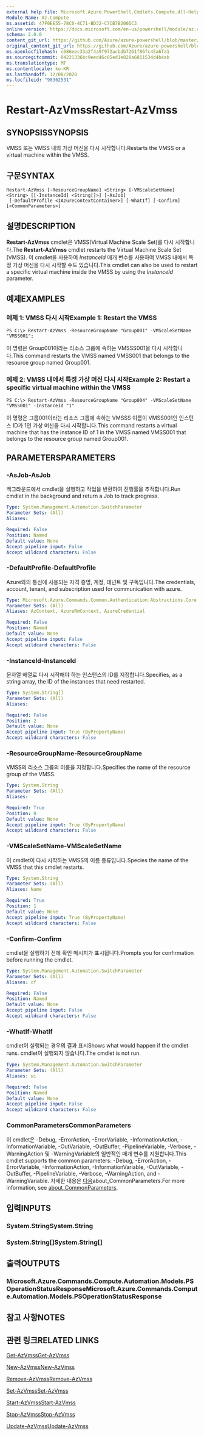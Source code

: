 ```yaml
---
external help file: Microsoft.Azure.PowerShell.Cmdlets.Compute.dll-Help.xml
Module Name: Az.Compute
ms.assetid: 47F0EE55-78C0-4C71-BD32-C7CB7B200DC3
online version: https://docs.microsoft.com/en-us/powershell/module/az.compute/restart-azvmss
schema: 2.0.0
content_git_url: https://github.com/Azure/azure-powershell/blob/master/src/Compute/Compute/help/Restart-AzVmss.md
original_content_git_url: https://github.com/Azure/azure-powershell/blob/master/src/Compute/Compute/help/Restart-AzVmss.md
ms.openlocfilehash: c686eec33a2f4a9f972acbdb7261f86fc45a6fa1
ms.sourcegitcommit: 04221336bc9eed46c05ed1e828a6811534d4b4ab
ms.translationtype: MT
ms.contentlocale: ko-KR
ms.lasthandoff: 12/08/2020
ms.locfileid: "98362531"
---
```

# <span data-ttu-id="b6226-101">Restart-AzVmss</span><span class="sxs-lookup"><span data-stu-id="b6226-101">Restart-AzVmss</span></span>

## <span data-ttu-id="b6226-102">SYNOPSIS</span><span class="sxs-lookup"><span data-stu-id="b6226-102">SYNOPSIS</span></span>
<span data-ttu-id="b6226-103">VMSS 또는 VMSS 내의 가상 머신을 다시 시작합니다.</span><span class="sxs-lookup"><span data-stu-id="b6226-103">Restarts the VMSS or a virtual machine within the VMSS.</span></span>

## <span data-ttu-id="b6226-104">구문</span><span class="sxs-lookup"><span data-stu-id="b6226-104">SYNTAX</span></span>

```
Restart-AzVmss [-ResourceGroupName] <String> [-VMScaleSetName] <String> [[-InstanceId] <String[]>] [-AsJob]
 [-DefaultProfile <IAzureContextContainer>] [-WhatIf] [-Confirm] [<CommonParameters>]
```

## <span data-ttu-id="b6226-105">설명</span><span class="sxs-lookup"><span data-stu-id="b6226-105">DESCRIPTION</span></span>
<span data-ttu-id="b6226-106">**Restart-AzVmss** cmdlet은 VMSS(Virtual Machine Scale Set)를 다시 시작합니다.</span><span class="sxs-lookup"><span data-stu-id="b6226-106">The **Restart-AzVmss** cmdlet restarts the Virtual Machine Scale Set (VMSS).</span></span>
<span data-ttu-id="b6226-107">이 cmdlet을 사용하여 *InstanceId* 매개 변수를 사용하여 VMSS 내에서 특정 가상 머신을 다시 시작할 수도 있습니다.</span><span class="sxs-lookup"><span data-stu-id="b6226-107">This cmdlet can also be used to restart a specific virtual machine inside the VMSS by using the *InstanceId* parameter.</span></span>

## <span data-ttu-id="b6226-108">예제</span><span class="sxs-lookup"><span data-stu-id="b6226-108">EXAMPLES</span></span>

### <span data-ttu-id="b6226-109">예제 1: VMSS 다시 시작</span><span class="sxs-lookup"><span data-stu-id="b6226-109">Example 1: Restart the VMSS</span></span>
```
PS C:\> Restart-AzVmss -ResourceGroupName "Group001" -VMScaleSetName "VMSS001";
```

<span data-ttu-id="b6226-110">이 명령은 Group001이라는 리소스 그룹에 속하는 VMSSS001을 다시 시작합니다.</span><span class="sxs-lookup"><span data-stu-id="b6226-110">This command restarts the VMSS named VMSS001 that belongs to the resource group named Group001.</span></span>

### <span data-ttu-id="b6226-111">예제 2: VMSS 내에서 특정 가상 머신 다시 시작</span><span class="sxs-lookup"><span data-stu-id="b6226-111">Example 2: Restart a specific virtual machine within the VMSS</span></span>
```
PS C:\> Restart-AzVmss -ResourceGroupName "Group004" -VMScaleSetName "VMSS001" -InstanceId "1"
```

<span data-ttu-id="b6226-112">이 명령은 그룹001이라는 리소스 그룹에 속하는 VMSSS 이름이 VMSS001인 인스턴스 ID가 1인 가상 머신을 다시 시작합니다.</span><span class="sxs-lookup"><span data-stu-id="b6226-112">This command restarts a virtual machine that has the instance ID of 1 in the VMSS named VMSS001 that belongs to the resource group named Group001.</span></span>

## <span data-ttu-id="b6226-113">PARAMETERS</span><span class="sxs-lookup"><span data-stu-id="b6226-113">PARAMETERS</span></span>

### <span data-ttu-id="b6226-114">-AsJob</span><span class="sxs-lookup"><span data-stu-id="b6226-114">-AsJob</span></span>
<span data-ttu-id="b6226-115">백그라운드에서 cmdlet을 실행하고 작업을 반환하여 진행률을 추적합니다.</span><span class="sxs-lookup"><span data-stu-id="b6226-115">Run cmdlet in the background and return a Job to track progress.</span></span>

```yaml
Type: System.Management.Automation.SwitchParameter
Parameter Sets: (All)
Aliases:

Required: False
Position: Named
Default value: None
Accept pipeline input: False
Accept wildcard characters: False
```

### <span data-ttu-id="b6226-116">-DefaultProfile</span><span class="sxs-lookup"><span data-stu-id="b6226-116">-DefaultProfile</span></span>
<span data-ttu-id="b6226-117">Azure와의 통신에 사용되는 자격 증명, 계정, 테넌트 및 구독입니다.</span><span class="sxs-lookup"><span data-stu-id="b6226-117">The credentials, account, tenant, and subscription used for communication with azure.</span></span>

```yaml
Type: Microsoft.Azure.Commands.Common.Authentication.Abstractions.Core.IAzureContextContainer
Parameter Sets: (All)
Aliases: AzContext, AzureRmContext, AzureCredential

Required: False
Position: Named
Default value: None
Accept pipeline input: False
Accept wildcard characters: False
```

### <span data-ttu-id="b6226-118">-InstanceId</span><span class="sxs-lookup"><span data-stu-id="b6226-118">-InstanceId</span></span>
<span data-ttu-id="b6226-119">문자열 배열로 다시 시작해야 하는 인스턴스의 ID를 지정합니다.</span><span class="sxs-lookup"><span data-stu-id="b6226-119">Specifies, as a string array, the ID of the instances that need restarted.</span></span>

```yaml
Type: System.String[]
Parameter Sets: (All)
Aliases:

Required: False
Position: 2
Default value: None
Accept pipeline input: True (ByPropertyName)
Accept wildcard characters: False
```

### <span data-ttu-id="b6226-120">-ResourceGroupName</span><span class="sxs-lookup"><span data-stu-id="b6226-120">-ResourceGroupName</span></span>
<span data-ttu-id="b6226-121">VMSS의 리소스 그룹의 이름을 지정합니다.</span><span class="sxs-lookup"><span data-stu-id="b6226-121">Specifies the name of the resource group of the VMSS.</span></span>

```yaml
Type: System.String
Parameter Sets: (All)
Aliases:

Required: True
Position: 0
Default value: None
Accept pipeline input: True (ByPropertyName)
Accept wildcard characters: False
```

### <span data-ttu-id="b6226-122">-VMScaleSetName</span><span class="sxs-lookup"><span data-stu-id="b6226-122">-VMScaleSetName</span></span>
<span data-ttu-id="b6226-123">이 cmdlet이 다시 시작하는 VMSS의 이름 종류입니다.</span><span class="sxs-lookup"><span data-stu-id="b6226-123">Species the name of the VMSS that this cmdlet restarts.</span></span>

```yaml
Type: System.String
Parameter Sets: (All)
Aliases: Name

Required: True
Position: 1
Default value: None
Accept pipeline input: True (ByPropertyName)
Accept wildcard characters: False
```

### <span data-ttu-id="b6226-124">-Confirm</span><span class="sxs-lookup"><span data-stu-id="b6226-124">-Confirm</span></span>
<span data-ttu-id="b6226-125">cmdlet을 실행하기 전에 확인 메시지가 표시됩니다.</span><span class="sxs-lookup"><span data-stu-id="b6226-125">Prompts you for confirmation before running the cmdlet.</span></span>

```yaml
Type: System.Management.Automation.SwitchParameter
Parameter Sets: (All)
Aliases: cf

Required: False
Position: Named
Default value: None
Accept pipeline input: False
Accept wildcard characters: False
```

### <span data-ttu-id="b6226-126">-WhatIf</span><span class="sxs-lookup"><span data-stu-id="b6226-126">-WhatIf</span></span>
<span data-ttu-id="b6226-127">cmdlet이 실행되는 경우의 결과 표시</span><span class="sxs-lookup"><span data-stu-id="b6226-127">Shows what would happen if the cmdlet runs.</span></span> <span data-ttu-id="b6226-128">cmdlet이 실행되지 않습니다.</span><span class="sxs-lookup"><span data-stu-id="b6226-128">The cmdlet is not run.</span></span>

```yaml
Type: System.Management.Automation.SwitchParameter
Parameter Sets: (All)
Aliases: wi

Required: False
Position: Named
Default value: None
Accept pipeline input: False
Accept wildcard characters: False
```

### <span data-ttu-id="b6226-129">CommonParameters</span><span class="sxs-lookup"><span data-stu-id="b6226-129">CommonParameters</span></span>
<span data-ttu-id="b6226-130">이 cmdlet은 -Debug, -ErrorAction, -ErrorVariable, -InformationAction, -InformationVariable, -OutVariable, -OutBuffer, -PipelineVariable, -Verbose, -WarningAction 및 -WarningVariable의 일반적인 매개 변수를 지원합니다.</span><span class="sxs-lookup"><span data-stu-id="b6226-130">This cmdlet supports the common parameters: -Debug, -ErrorAction, -ErrorVariable, -InformationAction, -InformationVariable, -OutVariable, -OutBuffer, -PipelineVariable, -Verbose, -WarningAction, and -WarningVariable.</span></span> <span data-ttu-id="b6226-131">자세한 내용은 [다음](http://go.microsoft.com/fwlink/?LinkID=113216)about_CommonParameters.</span><span class="sxs-lookup"><span data-stu-id="b6226-131">For more information, see [about_CommonParameters](http://go.microsoft.com/fwlink/?LinkID=113216).</span></span>

## <span data-ttu-id="b6226-132">입력</span><span class="sxs-lookup"><span data-stu-id="b6226-132">INPUTS</span></span>

### <span data-ttu-id="b6226-133">System.String</span><span class="sxs-lookup"><span data-stu-id="b6226-133">System.String</span></span>

### <span data-ttu-id="b6226-134">System.String[]</span><span class="sxs-lookup"><span data-stu-id="b6226-134">System.String[]</span></span>

## <span data-ttu-id="b6226-135">출력</span><span class="sxs-lookup"><span data-stu-id="b6226-135">OUTPUTS</span></span>

### <span data-ttu-id="b6226-136">Microsoft.Azure.Commands.Compute.Automation.Models.PSOperationStatusResponse</span><span class="sxs-lookup"><span data-stu-id="b6226-136">Microsoft.Azure.Commands.Compute.Automation.Models.PSOperationStatusResponse</span></span>

## <span data-ttu-id="b6226-137">참고 사항</span><span class="sxs-lookup"><span data-stu-id="b6226-137">NOTES</span></span>

## <span data-ttu-id="b6226-138">관련 링크</span><span class="sxs-lookup"><span data-stu-id="b6226-138">RELATED LINKS</span></span>

[<span data-ttu-id="b6226-139">Get-AzVmss</span><span class="sxs-lookup"><span data-stu-id="b6226-139">Get-AzVmss</span></span>](./Get-AzVmss.md)

[<span data-ttu-id="b6226-140">New-AzVmss</span><span class="sxs-lookup"><span data-stu-id="b6226-140">New-AzVmss</span></span>](./New-AzVmss.md)

[<span data-ttu-id="b6226-141">Remove-AzVmss</span><span class="sxs-lookup"><span data-stu-id="b6226-141">Remove-AzVmss</span></span>](./Remove-AzVmss.md)

[<span data-ttu-id="b6226-142">Set-AzVmss</span><span class="sxs-lookup"><span data-stu-id="b6226-142">Set-AzVmss</span></span>](./Set-AzVmss.md)

[<span data-ttu-id="b6226-143">Start-AzVmss</span><span class="sxs-lookup"><span data-stu-id="b6226-143">Start-AzVmss</span></span>](./Start-AzVmss.md)

[<span data-ttu-id="b6226-144">Stop-AzVmss</span><span class="sxs-lookup"><span data-stu-id="b6226-144">Stop-AzVmss</span></span>](./Stop-AzVmss.md)

[<span data-ttu-id="b6226-145">Update-AzVmss</span><span class="sxs-lookup"><span data-stu-id="b6226-145">Update-AzVmss</span></span>](./Update-AzVmss.md)


